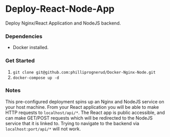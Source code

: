 # Deploy-React-Node-App
Deploy Nginx/React Application and NodeJS backend.

### Dependencies
- Docker installed.

### Get Started
1) `git clone git@github.com:philliprognerud/Docker-Nginx-Node.git`
2) `docker-compose up -d`

### Notes
This pre-configured deployment spins up an Nginx and NodeJS service on your host machine. From your React application you will be able to make HTTP requests to `localhost/api/*`. The React app is public accessible, and can make GET/POST requests which will be redirected to the NodeJS service that it is linked to. Trying to navigate to the backend via `localhost:port/api/*` will not work.

